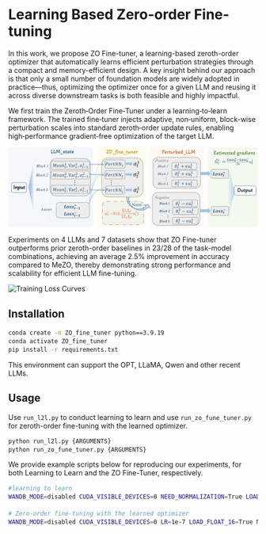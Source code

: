 # Learning Based Zero-order Fine-tuning
In this work, we propose ZO Fine-tuner, a learning-based zeroth-order optimizer that automatically learns efficient perturbation strategies through a compact and memory-efficient design. A key insight behind our approach is that only a small number of foundation models are widely adopted in practice—thus, optimizing the optimizer once for a given LLM and reusing it across diverse downstream tasks is both feasible and highly impactful.

We first train the Zeroth‑Order Fine‑Tuner under a learning‑to‑learn framework. The trained fine‑tuner injects adaptive, non‑uniform, block-wise perturbation scales into standard zeroth‑order update rules, enabling high‑performance gradient‑free optimization of the target LLM.

![Methodology](figures/methodology.png)

Experiments on 4 LLMs and 7 datasets show that ZO Fine-tuner outperforms prior zeroth-order baselines in 23/28 of the task-model combinations, achieving an average 2.5% improvement in accuracy compared to MeZO, thereby demonstrating strong performance and scalability for efficient LLM fine-tuning.

![Training Loss Curves](figures/loss_curves.png)


## Installation
```bash
conda create -n ZO_fine_tuner python==3.9.19
conda activate ZO_fine_tuner 
pip install -r requirements.txt
```

This environment can support the OPT, LLaMA, Qwen and other recent LLMs.
## Usage

Use `run_l2l.py` to conduct learning to learn and use `run_zo_fune_tuner.py` for zeroth-order fine-tuning with the learned optimizer.
```bash
python run_l2l.py {ARGUMENTS}
python run_zo_fune_tuner.py {ARGUMENTS}
```

We provide example scripts below for reproducing our experiments, for both Learning to Learn and the ZO Fine-Tuner, respectively.
```bash
#learning to learn
WANDB_MODE=disabled CUDA_VISIBLE_DEVICES=0 NEED_NORMALIZATION=True LOAD_FLOAT_16=False LR_MLP=0.1 EPOCH=15  LR_UPDATE=1e-6 TRAIN_MODE='l2l' EPOCHS_PER_RESTART=5 MODEL=meta-llama/Llama-3.2-1B TASK=Copa LR_LLM=0.01  SAVE_MLP_PATH='./learned_MLP/llama1B_l2l_15_5_need_normalization.pth' bash l2l.sh

# Zero-order fine-tuning with the learned optimizer
WANDB_MODE=disabled CUDA_VISIBLE_DEVICES=0 LR=1e-7 LOAD_FLOAT_16=True NEED_NORMALIZATION=True TRAIN_MODE='zo_fine_tuner' STEPS=20000 MODEL=meta-llama/Llama-3.2-1B TASK=SST2 MODE=ft LOAD_MLP_PATH='./learned_MLP/llama1B_l2l_15_5_need_normalization.pth' bash zo_fine_tuner.sh
```

